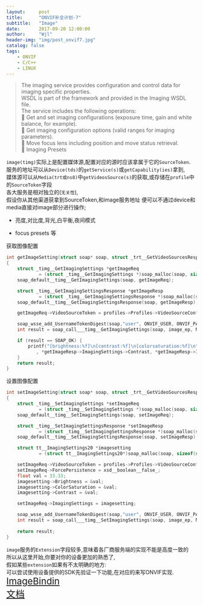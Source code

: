 ```yaml
---
layout:     post
title:      "ONVIF补全计划-7"
subtitle:   "Image"
date:       2017-09-20 12:00:00
author:     "Wjl"
header-img: "img/post_onvif7.jpg"
catalog: false
tags:
    - ONVIF
    - C/C++
    - LINUX
---
```


> The imaging service provides configuration and control data for imaging specific properties.  
WSDL is part of the framework and provided in the Imaging WSDL file.  
The service includes the following operations:  
    Get and set imaging configurations (exposure time, gain and white balance, for example).   
    Get imaging configuration options (valid ranges for imaging parameters).  
    Move focus lens including position and move status retrieval.   
    Imaging Presets 

`image(timg)`实际上是配置媒体源,配置对应的源时应该拿属于它的`SourceToken`.  
服务的地址可以从`Device(tds)`的`getService(s)`或`getCapability(ies)`拿到,  
媒体源可以从`Media(trt或ns8)`中`getVideosSource(s)`的获取,或存储在`profile`中的`SourceToken`字段  
各大服务是相对独立的(`无关性`),  
假设你从其他渠道获拿到SourceToken,和image服务地址
便可以不通过device和media直接对image部分进行操作;
- 亮度,对比度,背光,白平衡,夜间模式
    
- focus presets 等 
  
获取图像配置
```c
int getImageSetting(struct soap* soap, struct _trt__GetVideoSourcesResponse *getVideosourcesResp, struct _trt__GetProfilesResponse *profiles, char* image_ep)
{
    struct _timg__GetImagingSettings *getImageReq
            = (struct _timg__GetImagingSettings *)soap_malloc(soap, sizeof(struct _timg__GetImagingSettings));
    soap_default__timg__GetImagingSettings(soap, getImageReq);

    struct _timg__GetImagingSettingsResponse *getImageResp
            = (struct _timg__GetImagingSettingsResponse *)soap_malloc(soap, sizeof(struct _timg__GetImagingSettingsResponse));
    soap_default__timg__GetImagingSettingsResponse(soap, getImageResp);

    getImageReq->VideoSourceToken = profiles->Profiles->VideoSourceConfiguration->SourceToken;

    soap_wsse_add_UsernameTokenDigest(soap,"user", ONVIF_USER, ONVIF_PASSWORD);
    int result = soap_call___timg__GetImagingSettings(soap, image_ep, NULL, getImageReq, getImageResp);

    if (result == SOAP_OK) {
        printf("[brightness:%f]\n[contrast:%f]\n[colorsaturation:%f]\n", *getImageResp->ImagingSettings->Brightness
           , *getImageResp->ImagingSettings->Contrast, *getImageResp->ImagingSettings->ColorSaturation);
    }
    return result;
}
```

设置图像配置

```c
int setImageSetting(struct soap* soap, struct _trt__GetVideoSourcesResponse *getVideosourcesResp, struct _trt__GetProfilesResponse *profiles, char* image_ep)
{
    struct _timg__SetImagingSettings *setImageReq
            = (struct _timg__SetImagingSettings *)soap_malloc(soap, sizeof(struct _timg__SetImagingSettings));
    soap_default__timg__SetImagingSettings(soap, setImageReq);

    struct _timg__SetImagingSettingsResponse *setImageResp
            = (struct _timg__SetImagingSettingsResponse *)soap_malloc(soap, sizeof(struct _timg__SetImagingSettingsResponse));
    soap_default__timg__SetImagingSettingsResponse(soap, setImageResp);

    struct tt__ImagingSettings20 *imagesetting
            = (struct tt__ImagingSettings20*)soap_malloc(soap, sizeof(struct tt__ImagingSettings20));

    setImageReq->VideoSourceToken = profiles->Profiles->VideoSourceConfiguration->SourceToken;
    setImageReq->ForcePersistence = xsd__boolean__false_;
    float val = 33.33;
    imagesetting->Brightness = &val;
    imagesetting->ColorSaturation = &val;
    imagesetting->Contrast = &val;

    setImageReq->ImagingSettings = imagesetting;

    soap_wsse_add_UsernameTokenDigest(soap,"user", ONVIF_USER, ONVIF_PASSWORD);
    int result = soap_call___timg__SetImagingSettings(soap, image_ep, NULL, setImageReq, setImageResp);
    
    return result;
}
```

`image`服务的`Extension`字段较多,意味着各厂商服务端的实现不能是高度一致的  
所以从这里开始,你要对你的设备更加的熟悉了,  
假如某些`extension`如果有不太明确的地方:  
可以尝试使用设备提供的SDK先验证一下功能,在对应的来写ONVIF实现.   
<big><big><big>
[ImageBindin](https://www.onvif.org/ver20/imaging/wsdl/imaging.wsdl)  
[文档](https://www.onvif.org/specs/srv/img/ONVIF-Imaging-Service-Spec-v1706.pdf)  
</big></big></big>



